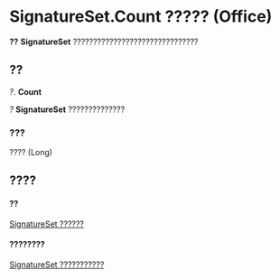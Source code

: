 
# SignatureSet.Count ????? (Office)

 **??** **SignatureSet** ???????????????????????????????


## ??

 _?_. **Count**

 _?_ **SignatureSet** ??????????????


### ???

???? (Long)


## ????


#### ??


[SignatureSet ??????](574cba16-c632-ab66-f014-58172ff1c091.md)
#### ????????


[SignatureSet ???????????](http://msdn.microsoft.com/library/abe810a3-ffe4-ee26-8df7-d68cfbf3bf1e%28Office.15%29.aspx)